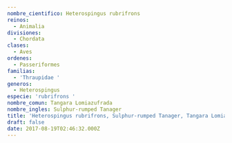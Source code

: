 ```yaml
---
nombre_cientifico: Heterospingus rubrifrons
reinos:
  - Animalia
divisiones:
  - Chordata
clases:
  - Aves
ordenes:
  - Passeriformes
familias:
  - 'Thraupidae '
generos:
  - Heterospingus
especie: 'rubrifrons '
nombre_comun: Tangara Lomiazufrada
nombre_ingles: Sulphur-rumped Tanager
title: 'Heterospingus rubrifrons, Sulphur-rumped Tanager, Tangara Lomiazufrada'
draft: false
date: 2017-08-19T02:46:32.000Z
---
```


